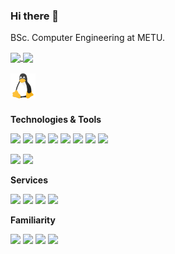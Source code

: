 ### Hi there 👋

<!--
**OrkhanS/OrkhanS** is a ✨ _special_ ✨ repository because its `README.md` (this file) appears on your GitHub profile.


- 🔭 I’m currently working on ...
- 🌱 I’m currently learning ...
- ⚡ Fun fact: ...
-->
BSc. Computer Engineering at METU.


<a href="http://orkhansalahov.info/">
   <img height=150 align="center" src="https://github-readme-stats.vercel.app/api?username=orkhanS&show_icons=true&count_private=true" />
  </a>
<a href="http://orkhansalahov.info/">
  <img width=350 align="center" src="https://github-readme-stats.vercel.app/api/pin/?username=orkhans&repo=portfolio" />
</a>
<br><br>

<img align="left" alt="Git" width="40px" height="40px" src="https://github.com/OrkhanS/OrkhanS/raw/main/linux.png" />
<br><br><br>


<b>Technologies & Tools</b>

![](https://img.shields.io/badge/-informational?style=flat&logo=c&logoColor=white&color=blue)
![](https://img.shields.io/badge/Python-informational?style=flat&logo=python&logoColor=white&color=blue)
![](https://img.shields.io/badge/-Php-informational?style=flat&logo=php&logoColor=white&color=blue)
![](https://img.shields.io/badge/Django-informational?style=flat&logo=django&logoColor=white&color=2bbc8a)
![](https://img.shields.io/badge/Flask-informational?style=flat&logo=flask&logoColor=white&color=grey)
![](https://img.shields.io/badge/-Larevel-informational?style=flat&logo=laravel&logoColor=white&color=red)
![](https://img.shields.io/badge/-MySQL-informational?style=flat&logo=mysql&logoColor=white&color=orange)
![](https://img.shields.io/badge/-PostgreSQL-informational?style=flat&logo=postgresql&logoColor=white&color=blue)


![](https://img.shields.io/badge/-Docker-informational?style=flat&logo=docker&logoColor=white&color=02569B)
![](https://img.shields.io/badge/-Kubernetes-informational?style=flat&logo=kubernetes&logoColor=white&color=blue)



<b>Services</b>

![](https://img.shields.io/badge/-AWS.EC2-informational?style=flat&logo=amazon-aws&logoColor=white&color=232F3E)
![](https://img.shields.io/badge/-AWS.S3-informational?style=flat&logo=amazon-s3&logoColor=white&color=red)
![](https://img.shields.io/badge/-Google.Compute-informational?style=flat&logo=google-cloud&logoColor=white&color=4285F4)
![](https://img.shields.io/badge/-Google.Storages-informational?style=flat&logo=icloud&logoColor=white&color=4285F4)


<b>Familiarity</b>

![](https://img.shields.io/badge/HTML-informational?style=flat&logo=html5&logoColor=white&color=2bbc8a)
![](https://img.shields.io/badge/CSS-informational?style=flat&logo=css3&logoColor=white&color=1572B6)
![](https://img.shields.io/badge/Js-informational?style=flat&logo=javascript&logoColor=white&color=orange)
![](https://img.shields.io/badge/Flutter-informational?style=flat&logo=flutter&logoColor=white&color=02569B)

